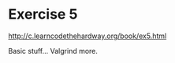 Exercise 5
==========
<http://c.learncodethehardway.org/book/ex5.html>

Basic stuff...
Valgrind more.

